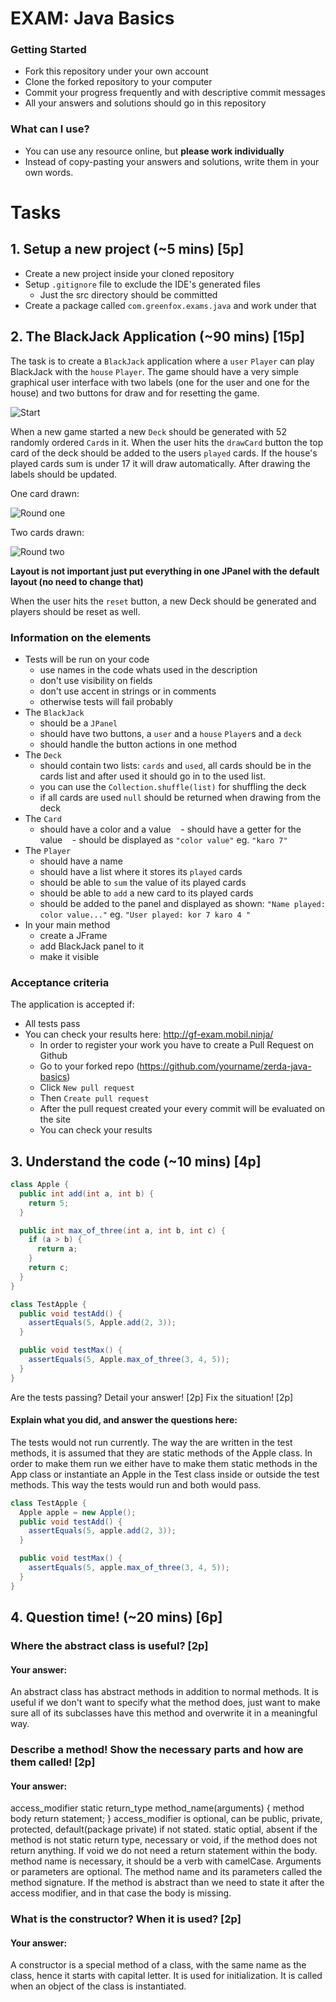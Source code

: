 # EXAM: Java Basics

### Getting Started
 - Fork this repository under your own account
 - Clone the forked repository to your computer
 - Commit your progress frequently and with descriptive commit messages
 - All your answers and solutions should go in this repository

### What can I use?
 - You can use any resource online, but **please work individually**
 - Instead of copy-pasting your answers and solutions, write them in your own words.

# Tasks
## 1. Setup a new project (~5 mins) [5p]
- Create a new project inside your cloned repository
- Setup `.gitignore` file to exclude the IDE's generated files
    - Just the src directory should be committed
- Create a package called `com.greenfox.exams.java` and work under that

## 2. The BlackJack Application (~90 mins) [15p]
The task is to create a `BlackJack` application where a `user` `Player` can play BlackJack with the `house` `Player`. The game should have a very simple graphical user interface with two labels (one for the user and one for the house) and two buttons for draw and for resetting the game.

![Start](bj_start.png)

When a new game started a new `Deck` should be generated with 52 randomly ordered `Card`s in it.
When the user hits the `drawCard` button the top card of the deck should be added to the users `played` cards. If the house's played cards sum is under 17 it will draw automatically. After drawing the labels should be updated.

One card drawn:

![Round one](bj_1.png)

Two cards drawn:

![Round two](bj_2.png)

**Layout is not important just put everything in one JPanel with the default layout (no need to change that)**

When the user hits the `reset` button, a new Deck should be generated and players should be reset as well.

### Information on the elements
- Tests will be run on your code
    - use names in the code whats used in the description
    - don't use visibility on fields
    - don't use accent in strings or in comments
    - otherwise tests will fail probably
- The `BlackJack`
    - should be a `JPanel`
    - should have two buttons, a `user` and a `house` `Player`s and a `deck`
    - should handle the button actions in one method
- The `Deck`
    - should contain two lists: `cards` and `used`, all cards should be in the cards list and after used it should go in to the used list.
    - you can use the `Collection.shuffle(list)` for shuffling the deck
    - if all cards are used `null` should be returned when drawing from the deck
- The `Card`
    - should have a color and a value
    - should have a getter for the value
    - should be displayed as `"color value"` eg. `"karo 7"`
- The `Player`
    - should have a name
    - should have a list where it stores its `played` cards
    - should be able to `sum` the value of its played cards
    - should be able to `add` a new card to its played cards
    - should be added to the panel and displayed as shown: `"Name played: color value..."` eg. `"User played: kor 7 karo 4 "`
- In your main method
    - create a JFrame
    - add BlackJack panel to it
    - make it visible

### Acceptance criteria
The application is accepted if:
- All tests pass
- You can check your results here: http://gf-exam.mobil.ninja/
    - In order to register your work you have to create a Pull Request on Github
    - Go to your forked repo (https://github.com/yourname/zerda-java-basics)
    - Click `New pull request`
    - Then `Create pull request`
    - After the pull request created your every commit will be evaluated on the site
    - You can check your results

## 3. Understand the code (~10 mins) [4p]
```java
class Apple {
  public int add(int a, int b) {
    return 5;
  }

  public int max_of_three(int a, int b, int c) {
    if (a > b) {
      return a;
    }
    return c;
  }
}

class TestApple {
  public void testAdd() {
    assertEquals(5, Apple.add(2, 3));
  }

  public void testMax() {
    assertEquals(5, Apple.max_of_three(3, 4, 5));
  }
}
```

Are the tests passing? Detail your answer! [2p] Fix the situation! [2p]

#### Explain what you did, and answer the questions here:
The tests would not run currently. The way the are written in the test methods, it is assumed that they are static methods of the Apple class. In order to make them run we either have to make them static methods in the App class or instantiate an Apple in the Test class inside or outside the test methods. This way the tests would run and both would pass.
```java
class TestApple {
  Apple apple = new Apple();
  public void testAdd() {
    assertEquals(5, apple.add(2, 3));
  }

  public void testMax() {
    assertEquals(5, apple.max_of_three(3, 4, 5));
  }
}
```



## 4. Question time! (~20 mins) [6p]

### Where the abstract class is useful? [2p]
#### Your answer:
An abstract class has abstract methods in addition to normal methods. It is useful if we don't want to specify what the method does, just want to make sure all of its subclasses have this method and overwrite it in a meaningful way.

### Describe a method! Show the necessary parts and how are them called! [2p]
#### Your answer:
access_modifier static return_type method_name(arguments) {
  method body
  return statement;
}
access_modifier is optional, can be public, private, protected, default(package private) if not stated.
static optial, absent if the method is not static
return type, necessary or void, if the method does not return anything. If void we do not need a return statement within the body.
method name is necessary, it should be a verb with camelCase.
Arguments or parameters are optional.
The method name and its parameters called the method signature.
If the method is abstract than we need to state it after the access modifier, and in that case the body is missing.


### What is the constructor? When it is used? [2p]
#### Your answer:
A constructor is a special method of a class, with the same name as the class, hence it starts with capital letter. It is used for initialization. It is called when an object of the class is instantiated.
